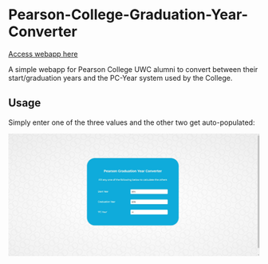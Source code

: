 # Pearson-College-Graduation-Year-Converter

[Access webapp here](https://azizsonawalla.github.io/Pearson-College-Graduation-Year-Converter/index.html)

A simple webapp for Pearson College UWC alumni to convert between their start/graduation years and the PC-Year system used by the College.

## Usage

Simply enter one of the three values and the other two get auto-populated:

![Screenshot of webapp](./docs/screenshot.jpg)